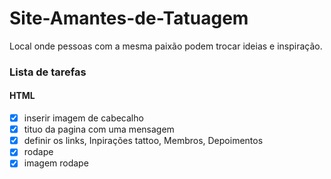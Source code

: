 # Site-Amantes-de-Tatuagem
Local onde pessoas com a mesma paixão podem trocar ideias e inspiração.

### Lista de tarefas

#### HTML

-[x] inserir imagem de cabecalho
-[x] tituo da pagina com uma mensagem
-[x] definir os links, Inpirações tattoo, Membros, Depoimentos
-[x] rodape
-[x] imagem rodape
